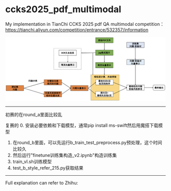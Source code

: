 # ccks2025_pdf_multimodal
My implementation in TianChi CCKS 2025 pdf QA multimodal competition：https://tianchi.aliyun.com/competition/entrance/532357/information


![Overview](./pic/8DE0958E01692767450FAE933EF73563.png)


------
初赛的在round_a里面比较乱

复赛的
0. 安装必要依赖和下载模型，通常pip install ms-swift然后用魔搭下载模型
1. 在round_b里面，可以先运行b_train_test_preprocess.py预处理，这个时间比较久
2. 然后运行"finetune训练集构造_v2.ipynb"构造训练集
3. train_vl.sh训练模型
4. test_b_style_refer_215.py获取结果

------
Full explanation can refer to Zhihu:
